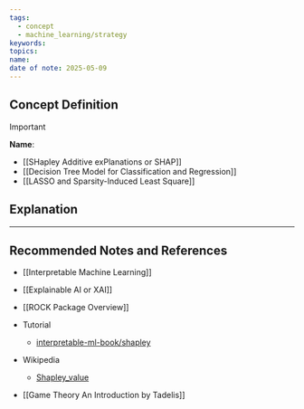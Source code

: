 ```yaml
---
tags:
  - concept
  - machine_learning/strategy
keywords: 
topics: 
name: 
date of note: 2025-05-09
---
```


## Concept Definition

>[!important]
>**Name**: 



- [[SHapley Additive exPlanations or SHAP]]
- [[Decision Tree Model for Classification and Regression]]
- [[LASSO and Sparsity-Induced Least Square]]

## Explanation





-----------
##  Recommended Notes and References


- [[Interpretable Machine Learning]]
- [[Explainable AI or XAI]]
- [[ROCK Package Overview]]
- Tutorial
	- [interpretable-ml-book/shapley](https://christophm.github.io/interpretable-ml-book/shapley.html)

- Wikipedia
	- [Shapley_value](https://en.wikipedia.org/wiki/Shapley_value)


- [[Game Theory An Introduction by Tadelis]]